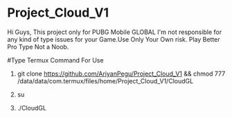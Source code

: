 # Project_Cloud_V1

Hi Guys,
This project only for PUBG Mobile GLOBAL
I'm not responsible for any kind of type
issues for your Game.Use Only Your Own risk.
Play Better Pro Type Not a Noob.

#Type Termux Command For Use

1. git clone https://github.com/AriyanPegu/Project_Cloud_V1 && chmod 777 /data/data/com.termux/files/home/Project_Cloud_V1/CloudGL

2. su

3. ./CloudGL
